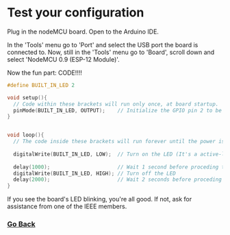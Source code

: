 # Test your configuration

Plug in the nodeMCU board.
Open to the Arduino IDE.

In the 'Tools' menu go to 'Port' and select the USB port the board is connected to.
Now, still in the 'Tools' menu go to 'Board', scroll down and select 'NodeMCU 0.9 (ESP-12 Module)'.

Now the fun part: CODE!!!!

```c++
#define BUILT_IN_LED 2

void setup(){
  // Code within these brackets will run only once, at board startup.
  pinMode(BUILT_IN_LED, OUTPUT);    // Initialize the GPIO pin 2 to be an Output
}


void loop(){
  // The code inside these brackets will run forever until the power is unplugged from the board.
  
  digitalWrite(BUILT_IN_LED, LOW);  // Turn on the LED (It's a active-low pin)
  
  delay(1000);                      // Wait 1 second before proceding to the next command.
  digitalWrite(BUILT_IN_LED, HIGH); // Turn off the LED
  delay(2000);                      // Wait 2 seconds before proceding to the next command.
}
```

If you see the board's LED blinking, you're all good.
If not, ask for assistance from one of the IEEE members.

### [Go Back](../readme.md)